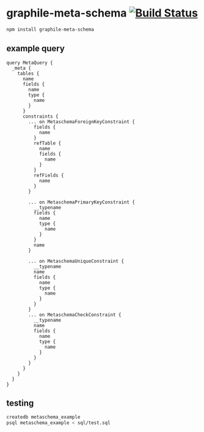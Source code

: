# graphile-meta-schema [![Build Status](https://travis-ci.org/pyramation/graphile-meta-schema.svg?branch=master)](https://travis-ci.org/pyramation/graphile-meta-schema)

```sh
npm install graphile-meta-schema 
```

## example query

```gql
query MetaQuery {
  _meta {
    tables {
      name
      fields {
        name
        type {
          name
        }
      }
      constraints {
        ... on MetaschemaForeignKeyConstraint {
          fields {
            name
          }
          refTable {
            name
            fields {
              name
            }
          }
          refFields {
            name
          }
        }

        ... on MetaschemaPrimaryKeyConstraint {
          __typename
          fields {
            name
            type {
              name
            }
          }
          name
        }

        ... on MetaschemaUniqueConstraint {
          __typename
          name
          fields {
            name
            type {
              name
            }
          }
        }
        ... on MetaschemaCheckConstraint {
          __typename
          name
          fields {
            name
            type {
              name
            }
          }
        }
      }
    }
  }
}
```

## testing

```sh
createdb metaschema_example
psql metaschema_example < sql/test.sql
```
